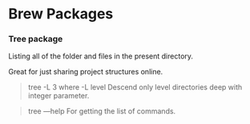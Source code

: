 # Brew Packages



### Tree package



Listing all of the folder and files in the present directory.


Great for just sharing project structures online.
> tree -L 3
where -L level      Descend only level directories deep with integer parameter.

> tree —help
For getting the list of commands.